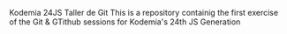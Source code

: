 Kodemia 24JS Taller de Git
This is a repository containig the first exercise of the Git & GTithub sessions for Kodemia's 24th JS Generation
